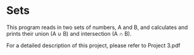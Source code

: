 # Sets

This program reads in two sets of numbers, A and B, and calculates
and prints their union (A ∪ B) and intersection (A ∩ B).

For a detailed description of this project, please refer to Project 3.pdf
